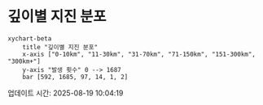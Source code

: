 # 깊이별 지진 분포

```mermaid
xychart-beta
    title "깊이별 지진 분포"
    x-axis ["0-10km", "11-30km", "31-70km", "71-150km", "151-300km", "300km+"]
    y-axis "발생 횟수" 0 --> 1687
    bar [592, 1685, 97, 14, 1, 2]
```

업데이트 시간: 2025-08-19 10:04:19
